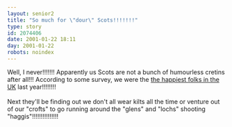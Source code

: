 ```yaml
---
layout: senior2
title: "So much for \"dour\" Scots!!!!!!!"
type: story
id: 2074406
date: 2001-01-22 18:11
day: 2001-01-22
robots: noindex
---
```

Well, I never!!!!!!! Apparently us Scots are not a bunch of humourless cretins after all!!! According to some survey, we were the <a href="http://www.theherald.co.uk/news/archive/22-1-19101-0-1-26.html">the happiest folks in the UK</a> last year!!!!!!!!<br/><br/>Next they'll be finding out we don't all wear kilts all the time or venture out of our "crofts" to go running around the "glens" and "lochs" shooting "haggis"!!!!!!!!!!!!!!!
